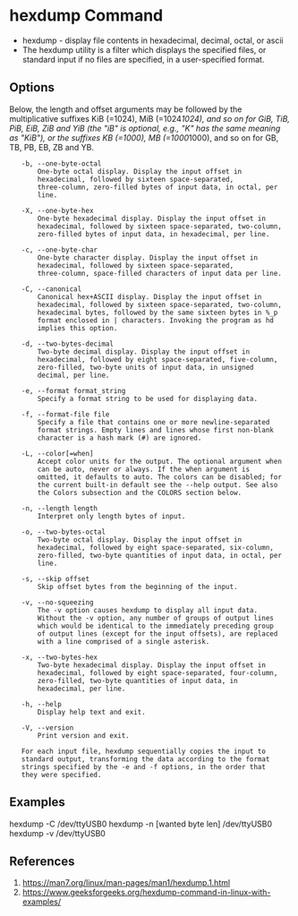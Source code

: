 # hexdump Command

- hexdump - display file contents in hexadecimal, decimal, octal,
       or ascii
- The hexdump utility is a filter which displays the specified
       files, or standard input if no files are specified, in a
       user-specified format.

## Options
Below, the length and offset arguments may be followed by the
       multiplicative suffixes KiB (=1024), MiB (=1024*1024), and so on
       for GiB, TiB, PiB, EiB, ZiB and YiB (the "iB" is optional, e.g.,
       "K" has the same meaning as "KiB"), or the suffixes KB (=1000),
       MB (=1000*1000), and so on for GB, TB, PB, EB, ZB and YB.

       -b, --one-byte-octal
           One-byte octal display. Display the input offset in
           hexadecimal, followed by sixteen space-separated,
           three-column, zero-filled bytes of input data, in octal, per
           line.

       -X, --one-byte-hex
           One-byte hexadecimal display. Display the input offset in
           hexadecimal, followed by sixteen space-separated, two-column,
           zero-filled bytes of input data, in hexadecimal, per line.

       -c, --one-byte-char
           One-byte character display. Display the input offset in
           hexadecimal, followed by sixteen space-separated,
           three-column, space-filled characters of input data per line.

       -C, --canonical
           Canonical hex+ASCII display. Display the input offset in
           hexadecimal, followed by sixteen space-separated, two-column,
           hexadecimal bytes, followed by the same sixteen bytes in %_p
           format enclosed in | characters. Invoking the program as hd
           implies this option.

       -d, --two-bytes-decimal
           Two-byte decimal display. Display the input offset in
           hexadecimal, followed by eight space-separated, five-column,
           zero-filled, two-byte units of input data, in unsigned
           decimal, per line.

       -e, --format format_string
           Specify a format string to be used for displaying data.

       -f, --format-file file
           Specify a file that contains one or more newline-separated
           format strings. Empty lines and lines whose first non-blank
           character is a hash mark (#) are ignored.

       -L, --color[=when]
           Accept color units for the output. The optional argument when
           can be auto, never or always. If the when argument is
           omitted, it defaults to auto. The colors can be disabled; for
           the current built-in default see the --help output. See also
           the Colors subsection and the COLORS section below.

       -n, --length length
           Interpret only length bytes of input.

       -o, --two-bytes-octal
           Two-byte octal display. Display the input offset in
           hexadecimal, followed by eight space-separated, six-column,
           zero-filled, two-byte quantities of input data, in octal, per
           line.

       -s, --skip offset
           Skip offset bytes from the beginning of the input.

       -v, --no-squeezing
           The -v option causes hexdump to display all input data.
           Without the -v option, any number of groups of output lines
           which would be identical to the immediately preceding group
           of output lines (except for the input offsets), are replaced
           with a line comprised of a single asterisk.

       -x, --two-bytes-hex
           Two-byte hexadecimal display. Display the input offset in
           hexadecimal, followed by eight space-separated, four-column,
           zero-filled, two-byte quantities of input data, in
           hexadecimal, per line.

       -h, --help
           Display help text and exit.

       -V, --version
           Print version and exit.

       For each input file, hexdump sequentially copies the input to
       standard output, transforming the data according to the format
       strings specified by the -e and -f options, in the order that
       they were specified.

## Examples
hexdump -C /dev/ttyUSB0
hexdump -n [wanted byte len] /dev/ttyUSB0
hexdump -v /dev/ttyUSB0

## References
1. <https://man7.org/linux/man-pages/man1/hexdump.1.html>
2. <https://www.geeksforgeeks.org/hexdump-command-in-linux-with-examples/>